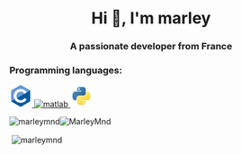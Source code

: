 <h1 align="center">Hi 👋, I'm marley</h1>
<h3 align="center">A passionate developer from France</h3>

<h3 align="left"> Programming languages:</h3>

<p align="left"> <a href="https://www.cprogramming.com/" target="_blank" rel="noreferrer"> <img src="https://raw.githubusercontent.com/devicons/devicon/master/icons/c/c-original.svg" alt="c" width="40" height="40"/> </a> <a href="https://www.mathworks.com/" target="_blank" rel="noreferrer"> <img src="https://upload.wikimedia.org/wikipedia/commons/2/21/Matlab_Logo.png" alt="matlab" width="40" height="40"/> </a> <a href="https://www.python.org" target="_blank" rel="noreferrer"> <img src="https://raw.githubusercontent.com/devicons/devicon/master/icons/python/python-original.svg" alt="python" width="40" height="40"/> </a> </p>



<p><img align="left" src="https://github-readme-streak-stats.herokuapp.com/?user=marleymnd&theme=dark" alt="marleymnd" /></p>
<p>&nbsp;<img align="left" src="https://github-readme-stats.vercel.app/api?username=MarleyMnd&show_icons=true&locale=en" alt="MarleyMnd" /></p>
<p>&nbsp;<img align="center" src="https://github-readme-stats.vercel.app/api/top-langs?username=marleymnd&show_icons=true&theme=dark&locale=en&layout=compact" alt="marleymnd" /></p>
